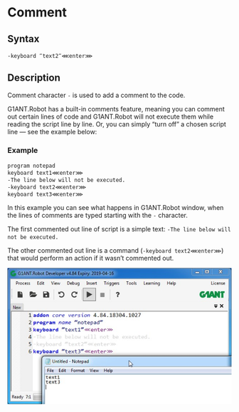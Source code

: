 # Comment

## Syntax

```text
-keyboard ‴text2‴⋘enter⋙
```

## Description

Comment character `-` is used to add a comment to the code.

G1ANT.Robot has a built-in comments feature, meaning you can comment out certain lines of code and G1ANT.Robot will not execute them while reading the script line by line. Or, you can simply “turn off” a chosen script line — see the example below:

### Example

```G1ANT
program notepad
keyboard text1⋘enter⋙
-The line below will not be executed.
-keyboard text2⋘enter⋙
keyboard text3⋘enter⋙
```

In this example you can see what happens in G1ANT.Robot window, when the lines of comments are typed starting with the `-` character.

The first commented out line of script is a simple text: `-The line below will not be executed.`

The other commented out line is a command (`-keyboard text2⋘enter⋙`) that would perform an action if it wasn’t commented out.

![](https://github.com/G1ANT-Robot/G1ANT.Manual/raw/develop/-assets/comments.jpg)